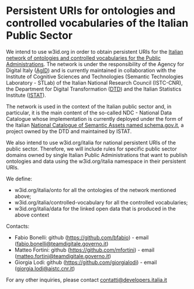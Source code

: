 Persistent URIs for ontologies and controlled vocabularies of the Italian Public Sector
===================

We intend to use w3id.org in order to obtain persistent URIs for the [Italian network of ontologies and controlled vocabularies for the Public Administrations](https://github.com/italia/daf-ontologie-vocabolari-controllati). The network is under the responsibility of the Agency for Digital Italy ([AgID](https://www.agid.gov.it/en)) and is currently maintained in collaboration with the Institute of Cognitive Sciences and Technologies (Semantic Technologies Laboratory - STLab) of the Italian National Research Council (ISTC-CNR), the Department for Digital Transformation ([DTD](https://innovazione.gov.it/)) and the Italian Statistics Institute ([ISTAT](https://www.istat.it/en/)).

The network is used in the context of the Italian public sector and, in particular, it is the main content of the so-called NDC - National Data Catalogue whose implementation is currently deployed under the form of the Italian [National Catalogue of Semantic Assets named schema.gov.it](https://schema.gov.it), a project owned by the DTD and maintained by ISTAT.

We also intend to use w3id.org/italia for national persistent URIs of the public sector. Therefore, we will include rules for specific public sector domains owned by single Italian Public Administrations that want to publish ontologies and data using the w3id.org/italia namespace in their persistent URIs.

We define: 
+ w3id.org/italia/onto for all the ontologies of the network mentioned above;
+ w3id.org/italia/controlled-vocabulary for all the controlled vocabularies;
+ w3id.org/italia/data for the linked open data that is produced in the above context
 
Contacts:

+ Fabio Bonelli: github (https://github.com/bfabio) - email (fabio.bonelli@teamdigitale.governo.it)
+ Matteo Fortini: github (https://github.com/mfortini) - email (matteo.fortini@teamdigitale.governo.it)
+ Giorgia Lodi: github (https://github.com/giorgialodi) - email (giorgia.lodi@aistc.cnr.it)

For any other inquiries, please contact contatti@developers.italia.it

